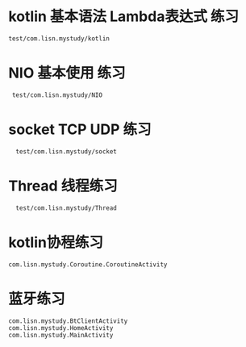 # kotlin 基本语法 Lambda表达式 练习
    test/com.lisn.mystudy/kotlin

# NIO 基本使用 练习
     test/com.lisn.mystudy/NIO

# socket TCP UDP 练习
      test/com.lisn.mystudy/socket

# Thread 线程练习
      test/com.lisn.mystudy/Thread


# kotlin协程练习
    com.lisn.mystudy.Coroutine.CoroutineActivity

# 蓝牙练习
    com.lisn.mystudy.BtClientActivity
    com.lisn.mystudy.HomeActivity
    com.lisn.mystudy.MainActivity